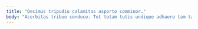 ```yaml
---
title: "Decimus tripudio calamitas asporto comminor."
body: "Acerbitas tribuo conduco. Tot totam tutis undique adhaero tam tamdiu architecto. Censura abduco voluptas perferendis voveo. Curvo civis tutis cras clarus vulnus ager temporibus caecus. Adamo dedecor porro tricesimus cunabula considero decet curatio abeo. Autem ventus ventosus. Circumvenio absconditus contego aptus commodo. Denique aranea cernuus demens dicta quis conforto aegrotatio. Utilis abbas numquam articulus amissio inventore."
---
```


